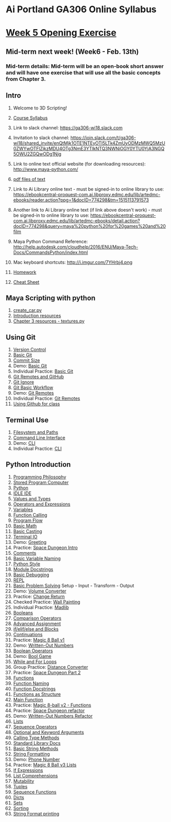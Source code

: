 # Ai Portland GA306 Online Syllabus

# [Week 5 Opening Exercise](/notes/open-week5.md)

## Mid-term next week! (Week6 - Feb. 13th)
### Mid-term details: Mid-term will be an open-book short answer and will have one exercise that will use all the basic concepts from Chapter 3.

## Intro

1. Welcome to 3D Scripting!

1. [Course Syllabus](/notes/syllabus.md)

1. Link to slack channel: https://ga306-wi18.slack.com

1. Invitation to slack channel: https://join.slack.com/t/ga306-wi18/shared_invite/enQtMjk1OTE1NTEyOTI5LTk4ZmUyODMzMWQ5MzU0ZWYwOTFlZjkzMDU4OTg3NmE3YTlkNTQ3NWNiOGY0YTU0YjA3NGQ5OWU2ZGQwODg1Njg

1. Link to online text official website (for downloading resources): http://www.maya-python.com/

1. [pdf files of text](/text)

1. Link to Ai Library online text - must be signed-in to online library to use:
https://ebookcentral-proquest-com.ai.libproxy.edmc.edu/lib/artedmc-ebooks/reader.action?ppg=1&docID=774298&tm=1515113791573

1. Another link to Ai Library online text (if link above doesn't work) - must be signed-in to online library to use: https://ebookcentral-proquest-com.ai.libproxy.edmc.edu/lib/artedmc-ebooks/detail.action?docID=774298&query=maya%20python%20for%20games%20and%20film

1. Maya Python Command Reference: http://help.autodesk.com/cloudhelp/2016/ENU/Maya-Tech-Docs/CommandsPython/index.html

1. Mac keyboard shortcuts: http://i.imgur.com/7YHrbj4.png
1. [Homework](/notes/homework.md)
1. [Cheat Sheet](/notes/mementopython3-english.pdf)

## Maya Scripting with python

1. [create_car.py](/practice/create_car.py)
1. [Introduction resources](/demos/ch0)
1. [Chapter 3 resources - textures.py](demos/ch3)

## Using Git

1. [Version Control](/notes/version-control.md)
1. [Basic Git](/notes/git-basic.md)
1. [Commit Size](/notes/git-commit-size.md)
1. Demo: [Basic Git](/demos/git-basic.md)
1. Individual Practice: [Basic Git](/practice/git-basic.md)
1. [Git Remotes and GitHub](/notes/git-github.md)
1. [Git Ignore](/notes/git-ignore.md)
1. [Git Basic Workflow](/notes/git-workflow-basic.md)
1. Demo: [Git Remotes](/demos/git-remotes.md)
1. Individual Practice: [Git Remotes](/practice/git-remotes.md)
1. [Using Github for class](/notes/git-workremote.md)

## Terminal Use

1. [Filesystem and Paths](/notes/filesystem.md)
1. [Command Line Interface](/notes/cli.md)
1. Demo: [CLI](/demos/cli.md)
1. Individual Practice: [CLI](/practice/cli.md)

## Python Introduction

1. [Programming Philosophy](/notes/programming-philosophy.md)
1. [Stored Program Computer](/notes/stored-program-computer.md)
1. [Python](/notes/py.md)
1. [IDLE IDE](/notes/py-idle-ide.md)
1. [Values and Types](/notes/py-values-types.md)
1. [Operators and Expressions](/notes/py-operators-expressions.md)
1. [Variables](/notes/py-variables.md)
1. [Function Calling](/notes/py-functions-calling-basic.md)
1. [Program Flow](/notes/py-program-flow.md)
1. [Basic Math](/notes/py-math.md)
1. [Basic Casting](/notes/py-casting.md)
1. [Terminal IO](/notes/py-io-terminal.md)
1. Demo: [Greeting](/demos/greeting.md)
1. Practice: [Space Dungeon Intro](/practice/spacedungeon-01.md)
1. [Comments](/notes/py-comments.md)
1. [Basic Variable Naming](/notes/naming-variables-basic.md)
1. [Python Style](/notes/py-style.md)
1. [Module Docstrings](/notes/py-docstrings-module.md)
1. [Basic Debugging](/notes/debugging-basic.md)
1. [REPL](/notes/py-repl.md)
1. [Basic Problem Solving](/notes/problem-solving-basic.md)
    Setup - Input - Transform - Output
1. Demo: [Volume Converter](/demos/volume-converter.md)
1. Practice: [Change Return](/practice/change-return.md)
1. Checked Practice: [Wall Painting](/practice/wall-painting.md)
1. Individual Practice: [Madlib](/practice/madlib.md)
1. [Booleans](/notes/py-booleans.md)
1. [Comparison Operators](/notes/py-operators-comparison.md)
1. [Advanced Assignment](/notes/py-assignment-adv.md)
1. [if/elif/else and Blocks](/notes/py-if-elif-else-blocks.md)
1. [Continuations](/notes/py-continuations.md)
1. Practice: [Magic 8 Ball v1](/practice/magic8ball-v1.md)
1. Demo: [Written-Out Numbers](/demos/written-numbers.md)
1. [Boolean Operators](/notes/py-operators-boolean.md)
1. Demo: [Bool Game](/demos/bool-game.md)
1. [While and For Loops](/notes/py-for-loops.md)
1. Group Practice: [Distance Converter](/practice/distance-converter.md)
1. Practice: [Space Dungeon Part 2](/practice/spacedungeon-02.md)
1. [Functions](/notes/py-functions-defining.md)
1. [Function Naming](/notes/naming-functions.md)
1. [Function Docstrings](/notes/py-docstrings-function.md)
1. [Functions as Structure](/notes/py-functions-structure.md)
1. [Main Function](/notes/py-functions-main.md)
1. Practice: [Magic 8-ball v2 - Functions](/practice/magic8ball-v2-func.md)
1. Practice: [Space Dungeon refactor](/practice/spacedungeon03-functions.md)
1. Demo: [Written-Out Numbers Refactor](/demos/written-numbers-func.md)
1. [Lists](/notes/py-lists.md)
1. [Sequence Operators](/notes/py-sequence-operators.md)
1. [Optional and Keyword Arguments](/notes/py-functions-calling-optional.md)
1. [Calling Type Methods](/notes/py-type-methods-calling.md)
1. [Standard Library Docs](/notes/py-standard-library-docs.md)
1. [Basic String Methods](/notes/py-string-methods-basic.md)
1. [String Formatting](/notes/py-string-format.md)
1. Demo: [Phone Number](/demos/phone-number.md)
1. Practice: [Magic 8 Ball v3 Lists](/practice/magic8ball-list.md)
1. [If Expressions](/notes/py-if-expressions.md)
1. [List Comprehensions](/notes/py-lists-comprehensions.md)
1. [Mutability](/notes/mutability.md)
1. [Tuples](/notes/py-tuples.md)
1. [Sequence Functions](/notes/py-sequence-funcs.md)
1. [Dicts](/notes/py-dicts.md)
1. [Sets](/notes/py-sets.md)
1. [Sorting](/notes/sorting.md)
1. [String Format printing](/notes/py-string-format.md)
